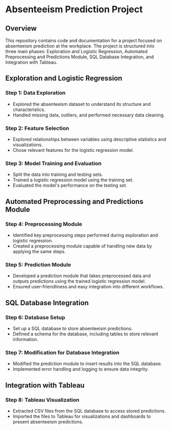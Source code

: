 # Absenteeism Prediction Project

## Overview

This repository contains code and documentation for a project focused on absenteeism prediction at the workplace. The project is structured into three main phases: Exploration and Logistic Regression, Automated Preprocessing and Predictions Module, SQL Database Integration, and Integration with Tableau.

## Exploration and Logistic Regression

### Step 1: Data Exploration

- Explored the absenteeism dataset to understand its structure and characteristics.
- Handled missing data, outliers, and performed necessary data cleaning.

### Step 2: Feature Selection

- Explored relationships between variables using descriptive statistics and visualizations.
- Chose relevant features for the logistic regression model.

### Step 3: Model Training and Evaluation

- Split the data into training and testing sets.
- Trained a logistic regression model using the training set.
- Evaluated the model's performance on the testing set.

## Automated Preprocessing and Predictions Module

### Step 4: Preprocessing Module

- Identified key preprocessing steps performed during exploration and logistic regression.
- Created a preprocessing module capable of handling new data by applying the same steps.

### Step 5: Prediction Module

- Developed a prediction module that takes preprocessed data and outputs predictions using the trained logistic regression model.
- Ensured user-friendliness and easy integration into different workflows.

## SQL Database Integration

### Step 6: Database Setup

- Set up a SQL database to store absenteeism predictions.
- Defined a schema for the database, including tables to store relevant information.

### Step 7: Modification for Database Integration

- Modified the prediction module to insert results into the SQL database.
- Implemented error handling and logging to ensure data integrity.

## Integration with Tableau

### Step 8: Tableau Visualization

- Extracted CSV files from the SQL database to access stored predictions.
- Imported the files to Tableau for visualizations and dashboards to present absenteeism predictions.
